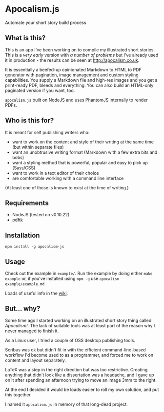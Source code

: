 Apocalism.js
=====

Automate your short story build process

What is this?
----

This is an app I've been working on to compile my illustrated short stories.
This is a _very early_ version with _a number of problems_ but I've already used it in production - the results can be seen at http://apocalism.co.uk.

It is essentially a beefed-up opinionated Markdown to HTML to PDF generator with pagination, image management and custom styling capabilities.
You supply a Markdown file and high-res images and you get a print-ready PDF, bleeds and everything.
You can also build an HTML-only paginated version if you want, too.

`apocalism.js` built on NodeJS and uses PhantomJS internally to render PDFs.

Who is this for?
---

It is meant for self publishing writers who:

- want to work on the content and style of their writing at the same time (but within separate files)
- want an unobtrusive writing format (Markdown with a few extra bits and bobs)
- want a styling method that is powerful, popular and easy to pick up (Sass/CSS)
- want to work in a text editor of their choice
- are comfortable working with a command line interface

(At least one of those is known to exist at the time of writing.)

Requirements
----

- NodeJS (tested on v0.10.22)
- pdftk

Installation
----

```
npm install -g apocalism-js
```

Usage
----

Check out the example in `example/`.
Run the example by doing either `make example` or, if you've installed using `npm -g` use `apocalism example/example.md`.

Loads of useful info in the [wiki](https://github.com/andrey-p/apocalism-js/wiki).

But... why?
----

Some time ago I started working on an illustrated short story thing called *Apocalism!*.
The lack of suitable tools was at least part of the reason why I never managed to finish it.

As a Linux user, I tried a couple of OSS desktop publishing tools.

Scribus was ok but didn't fit in with the efficient command-line-based workflow I'd become used to as a programmer, and forced me to work on content and layout separately.

LaTeX was a step in the right direction but was too restrictive. Creating anything that didn't look like a dissertation was a headache, and I gave up on it after spending an afternoon trying to move an image 3mm to the right.

At the end I decided it would be loads easier to roll my own solution, and put this together.

I named it `apocalism.js` in memory of that long-dead project.
